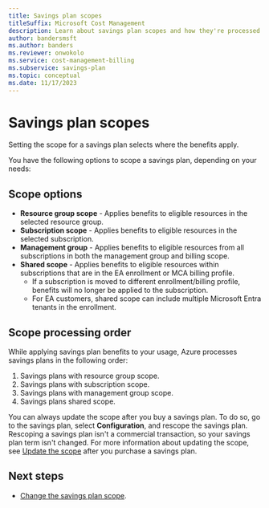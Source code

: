 ```yaml
---
title: Savings plan scopes
titleSuffix: Microsoft Cost Management
description: Learn about savings plan scopes and how they're processed.
author: bandersmsft
ms.author: banders
ms.reviewer: onwokolo
ms.service: cost-management-billing
ms.subservice: savings-plan
ms.topic: conceptual
ms.date: 11/17/2023
---
```


# Savings plan scopes

Setting the scope for a savings plan selects where the benefits apply.

You have the following options to scope a savings plan, depending on your needs:

## Scope options

- **Resource group scope** - Applies benefits to eligible resources in the selected resource group.
- **Subscription scope** - Applies benefits to eligible resources in the selected subscription.
- **Management group** - Applies benefits to eligible resources from all subscriptions in both the management group and billing scope.
- **Shared scope** - Applies benefits to eligible resources within subscriptions that are in the EA enrollment or MCA billing profile.
  - If a subscription is moved to different enrollment/billing profile, benefits will no longer be applied to the subscription.
  - For EA customers, shared scope can include multiple Microsoft Entra tenants in the enrollment.



## Scope processing order
While applying savings plan benefits to your usage, Azure processes savings plans in the following order:
1. Savings plans with resource group scope.
2. Savings plans with subscription scope.
3. Savings plans with management group scope.
4. Savings plans shared scope.

You can always update the scope after you buy a savings plan. To do so, go to the savings plan, select **Configuration**, and rescope the savings plan. Rescoping a savings plan isn't a commercial transaction, so your savings plan term isn't changed. For more information about updating the scope, see [Update the scope](manage-savings-plan.md#change-the-savings-plan-scope) after you purchase a savings plan.

## Next steps

- [Change the savings plan scope](manage-savings-plan.md#change-the-savings-plan-scope).
